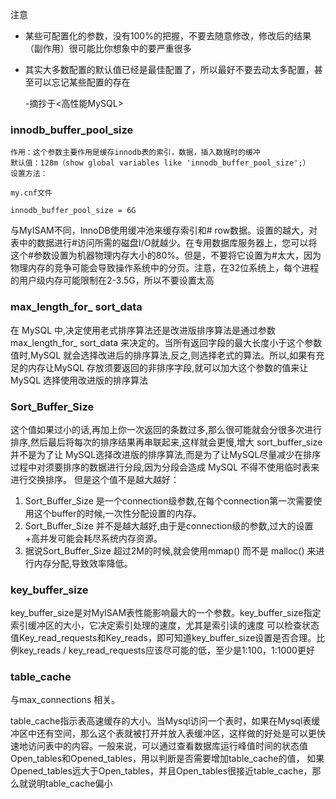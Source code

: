 注意

- 某些可配置化的参数，没有100%的把握，不要去随意修改，修改后的结果（副作用）很可能比你想象中的要严重很多
- 其实大多数配置的默认值已经是最佳配置了，所以最好不要去动太多配置，甚至可以忘记某些配置的存在  

   -摘抄于<高性能MySQL>
   
   
   
 ### innodb_buffer_pool_size
    
    作用：这个参数主要作用是缓存innodb表的索引，数据，插入数据时的缓冲
    默认值：128m（show global variables like 'innodb_buffer_pool_size';）
    设置方法：
    
    my.cnf文件
    
    innodb_buffer_pool_size = 6G
   
   
   与MyISAM不同，InnoDB使用缓冲池来缓存索引和# row数据。设置的越大，对表中的数据进行#访问所需的磁盘I/O就越少。在专用数据库服务器上，您可以将这个#参数设置为机器物理内存大小的80%。但是，不要将它设置为#太大，因为物理内存的竞争可能会导致操作系统中的分页。注意，在32位系统上，每个进程的用户级内存可能限制在2-3.5G，所以不要设置太高

### max_length_for_ sort_data
 在 MySQL 中,决定使用老式排序算法还是改进版排序算法是通过参数 max_length_for_ sort_data 来决定的。当所有返回字段的最大长度小于这个参数值时,MySQL 就会选择改进后的排序算法,反之,则选择老式的算法。所以,如果有充足的内存让MySQL 存放须要返回的非排序字段,就可以加大这个参数的值来让 MySQL 选择使用改进版的排序算法
### Sort_Buffer_Size
 这个值如果过小的话,再加上你一次返回的条数过多,那么很可能就会分很多次进行排序,然后最后将每次的排序结果再串联起来,这样就会更慢,增大 sort_buffer_size 并不是为了让 MySQL选择改进版的排序算法,而是为了让MySQL尽量减少在排序过程中对须要排序的数据进行分段,因为分段会造成 MySQL 不得不使用临时表来进行交换排序。
 但是这个值不是越大越好：
 1. Sort_Buffer_Size 是一个connection级参数,在每个connection第一次需要使用这个buffer的时候,一次性分配设置的内存。
 2. Sort_Buffer_Size 并不是越大越好,由于是connection级的参数,过大的设置+高并发可能会耗尽系统内存资源。
 3. 据说Sort_Buffer_Size 超过2M的时候,就会使用mmap() 而不是 malloc() 来进行内存分配,导致效率降低。
 ### key_buffer_size
 
key_buffer_size是对MyISAM表性能影响最大的一个参数。key_buffer_size指定索引缓冲区的大小，它决定索引处理的速度，尤其是索引读的速度
可以检查状态值Key_read_requests和Key_reads，即可知道key_buffer_size设置是否合理。比例key_reads / key_read_requests应该尽可能的低，至少是1:100，1:1000更好
### table_cache
与max_connections 相关。

table_cache指示表高速缓存的大小。当Mysql访问一个表时，如果在Mysql表缓冲区中还有空间，那么这个表就被打开并放入表缓冲区，这样做的好处是可以更快速地访问表中的内容。一般来说，可以通过查看数据库运行峰值时间的状态值Open_tables和Opened_tables，用以判断是否需要增加table_cache的值，
如果Opened_tables远大于Open_tables，并且Open_tables很接近table_cache，那么就说明table_cache偏小